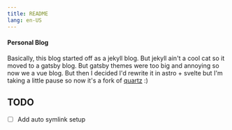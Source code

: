 ```yaml
---
title: README
lang: en-US
---
```


#### Personal Blog

Basically, this blog started off as a jekyll blog. But jekyll ain't a cool cat so it moved to a
gatsby blog. But gatsby themes were too big and annoying so now we a vue blog.
But then I decided I'd rewrite it in astro + svelte but I'm taking a little
pause so now it's a fork of [quartz](https://github.com/jackyzha0/quartz) :)

## TODO

- [ ] Add auto symlink setup
